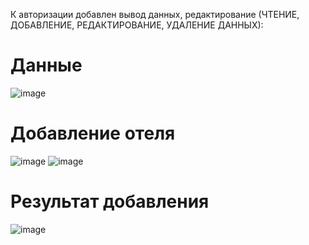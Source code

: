 К авторизации добавлен вывод данных, редактирование (ЧТЕНИЕ, ДОБАВЛЕНИЕ, РЕДАКТИРОВАНИЕ, УДАЛЕНИЕ ДАННЫХ):
# Данные
![image](https://user-images.githubusercontent.com/39220694/207177403-793dddd6-51df-4c65-96a1-61855673591f.png)

# Добавление отеля
![image](https://user-images.githubusercontent.com/39220694/207176463-e7640f0d-a82c-4158-ba72-82eebce51141.png)
![image](https://user-images.githubusercontent.com/39220694/207176798-cbc26391-052f-4c09-a08b-6768f6576134.png)

# Результат добавления
![image](https://user-images.githubusercontent.com/39220694/207176908-81135463-96d1-4be3-8407-df2533ab440d.png)
